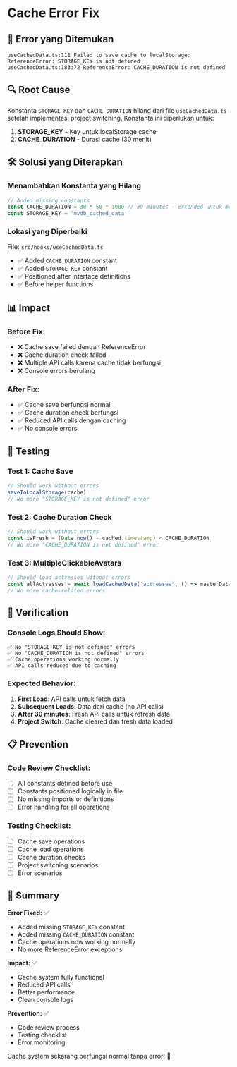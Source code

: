 # Cache Error Fix

## 🚨 **Error yang Ditemukan**

```
useCachedData.ts:111 Failed to save cache to localStorage: ReferenceError: STORAGE_KEY is not defined
useCachedData.ts:183:72 ReferenceError: CACHE_DURATION is not defined
```

## 🔍 **Root Cause**

Konstanta `STORAGE_KEY` dan `CACHE_DURATION` hilang dari file `useCachedData.ts` setelah implementasi project switching. Konstanta ini diperlukan untuk:

1. **STORAGE_KEY** - Key untuk localStorage cache
2. **CACHE_DURATION** - Durasi cache (30 menit)

## 🛠️ **Solusi yang Diterapkan**

### **Menambahkan Konstanta yang Hilang**

```typescript
// Added missing constants
const CACHE_DURATION = 30 * 60 * 1000 // 30 minutes - extended untuk mengurangi API calls
const STORAGE_KEY = 'mvdb_cached_data'
```

### **Lokasi yang Diperbaiki**

File: `src/hooks/useCachedData.ts`
- ✅ Added `CACHE_DURATION` constant
- ✅ Added `STORAGE_KEY` constant
- ✅ Positioned after interface definitions
- ✅ Before helper functions

## 📊 **Impact**

### **Before Fix:**
- ❌ Cache save failed dengan ReferenceError
- ❌ Cache duration check failed
- ❌ Multiple API calls karena cache tidak berfungsi
- ❌ Console errors berulang

### **After Fix:**
- ✅ Cache save berfungsi normal
- ✅ Cache duration check berfungsi
- ✅ Reduced API calls dengan caching
- ✅ No console errors

## 🧪 **Testing**

### **Test 1: Cache Save**
```typescript
// Should work without errors
saveToLocalStorage(cache)
// No more "STORAGE_KEY is not defined" error
```

### **Test 2: Cache Duration Check**
```typescript
// Should work without errors
const isFresh = (Date.now() - cached.timestamp) < CACHE_DURATION
// No more "CACHE_DURATION is not defined" error
```

### **Test 3: MultipleClickableAvatars**
```typescript
// Should load actresses without errors
const allActresses = await loadCachedData('actresses', () => masterDataApi.getByType('actress', accessToken))
// No more cache-related errors
```

## 🔧 **Verification**

### **Console Logs Should Show:**
```
✅ No "STORAGE_KEY is not defined" errors
✅ No "CACHE_DURATION is not defined" errors
✅ Cache operations working normally
✅ API calls reduced due to caching
```

### **Expected Behavior:**
1. **First Load**: API calls untuk fetch data
2. **Subsequent Loads**: Data dari cache (no API calls)
3. **After 30 minutes**: Fresh API calls untuk refresh data
4. **Project Switch**: Cache cleared dan fresh data loaded

## 📋 **Prevention**

### **Code Review Checklist:**
- [ ] All constants defined before use
- [ ] Constants positioned logically in file
- [ ] No missing imports or definitions
- [ ] Error handling for all operations

### **Testing Checklist:**
- [ ] Cache save operations
- [ ] Cache load operations
- [ ] Cache duration checks
- [ ] Project switching scenarios
- [ ] Error scenarios

## 🎯 **Summary**

**Error Fixed:** ✅
- Added missing `STORAGE_KEY` constant
- Added missing `CACHE_DURATION` constant
- Cache operations now working normally
- No more ReferenceError exceptions

**Impact:** ✅
- Cache system fully functional
- Reduced API calls
- Better performance
- Clean console logs

**Prevention:** ✅
- Code review process
- Testing checklist
- Error monitoring

Cache system sekarang berfungsi normal tanpa error! 🎉
